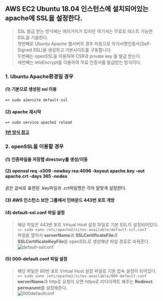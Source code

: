## AWS EC2 Ubuntu 18.04 인스턴스에 설치되어있는 apache에 SSL을 설정한다.

> SSL 발급 받는 방식에는 여러가지가 있지만 여기서는 무료로 테스트 가능한 SSL을 기술한다.    
> 첫번째로 Ubuntu Apache 웹서버의 경우 자동으로 자가서명인증서(Self-Signed SSL)을 생성하고 기본사이트를 구동합니다.    
> 두번째는 openSSL을 이용하여 CSR과 private key 를 발급 받는다.   
> 세번째는 letsEncrypt를 이용하여 무료 인증서를 발급받는 방식이다.    

### 1. Ubuntu Apache환경일 경우     
#### (1) 기본으로 생성된 ssl 이용    
```=> sudo a2ensite default-ssl```       

#### (2) apache 재시작    
```=> sudo service apache2 reload```    

**[1번 방식 참고](https://blog.lael.be/post/7147)**     
     
    
### 2. openSSL을 이용할 경우    
#### (1) 인증파일을 저장할 directory를 생성/이동    

#### (2) openssl req -x509 -newkey rsa:4096 -keyout **apache.key** -out **apache.crt** -days 365 -nodes       
굵은 글씨로 표현된 .key파일과 .crt파일명은 각자 알맞게 설정한다.    


#### (3) AWS 인스턴스 보안 그룹에서 인바운드 443번 포트 개방    

#### (4) default-ssl.conf 파일 설정    
> 해당 파일은 443번 포트 Virtual Host 설정 파일로 기본 SSL이 설정되어있다.
> ```=> sudo nano /etc/apache2/sites-available/default-ssl.conf```     
> 파일을 열어서 **serverName**과 **SSLCertificateFile**과 **SSLCertificateKeyFile**을 openSSL로 생성해낸 파일 경로로 바꿔준다.    
> ![default-sslconf](https://user-images.githubusercontent.com/28284285/70770174-b7e5e280-1daf-11ea-9a01-3a1aa607c892.PNG)     
> 

#### (5) 000-default.conf 파일 설정    
> 해당 파일은 80번 포트 Virtual Host 설정 파일로 기본 접속 설정이 되어있다.     
> ```=> sudo nano /etc/apache2/sites-available/000-default.conf```      
> **serverName**과 http로 요청이 오면 https로 리다이렉트 해주는 **Redirect permanent**를 설정해준다.    
> ![000defaultconf](https://user-images.githubusercontent.com/28284285/70770175-b7e5e280-1daf-11ea-9ee3-6f93974051bb.PNG)    
>  




 
